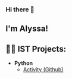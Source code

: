 ### Hi there 👋

## I'm Alyssa!

<h2>👨‍💻 IST Projects:</h2>

- <b>Python</b>
  - [Activity (Github)](https://github.com/alyssaalee/IST4320)

